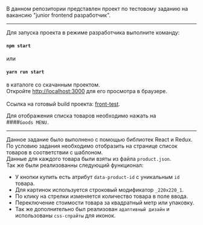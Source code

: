 В данном репозитории представлен проект по тестовому заданию на вакансию "junior frontend разработчик". <br/>
***
Для запуска проекта в режиме разработчика выполните команду:                
#### `npm start`
или
#### `yarn run start`
в каталоге со скачанным проектом.<br/>
Откройте [http://localhost:3000](http://localhost:3000) для его просмотра в браузере.<br/>
<br/>
Ссылка на готовый build проекта:  [front-test](https://neonrul.github.io/frontTest/). <br/>

Для отображения списка товаров необходимо нажать на <br/>
####`Goods MENU.`
***
Данное задание было выполнено с помощью библиотек React и Redux.<br/>
По условию задания необходимо отобразить на странице список товаров в соответствии с шаблоном.<br/>
Данные для каждого товара были взяты из файла `product.json`.<br/>
Так же были реализованны следующий функционал:<br/>
* У кнопки купить есть атрибут `data-product-id` с уникальным `id` товара.
* Для картинок используется строковый модификатор `_220x220_1`.
* По клику на стрелки изменяется количество товара в поле ввода.
* Переключение стоимости товара за квадратный метр или упаковку.
* Так же дополнительно был реализован `адаптивный дизайн` и использованы `css-спрайты` для иконок.

